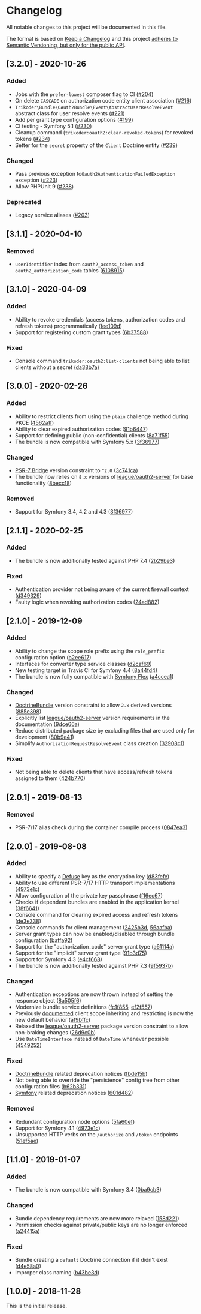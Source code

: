 # Changelog
All notable changes to this project will be documented in this file.

The format is based on [Keep a Changelog](http://keepachangelog.com/en/1.0.0/)
and this project [adheres to Semantic Versioning, but only for the public API](README.md#versioning).

## [3.2.0] - 2020-10-26

### Added
- Jobs with the `prefer-lowest` composer flag to CI ([#204](https://github.com/trikoder/oauth2-bundle/pull/204))
- On delete `CASCADE` on authorization code entity client association ([#216](https://github.com/trikoder/oauth2-bundle/pull/216))
- `Trikoder\Bundle\OAuth2Bundle\Event\AbstractUserResolveEvent` abstract class for user resolve events ([#221](https://github.com/trikoder/oauth2-bundle/pull/221))
- Add per grant type configuration options ([#199](https://github.com/trikoder/oauth2-bundle/pull/199))
- CI testing - Symfony 5.1 ([#230](https://github.com/trikoder/oauth2-bundle/pull/230))
- Cleanup command (`trikoder:oauth2:clear-revoked-tokens`) for revoked tokens ([#234](https://github.com/trikoder/oauth2-bundle/pull/234))
- Setter for the `secret` property of the `Client` Doctrine entity ([#239](https://github.com/trikoder/oauth2-bundle/pull/239))

### Changed
- Pass previous exception to`Oauth2AuthenticationFailedException` exception ([#223](https://github.com/trikoder/oauth2-bundle/pull/223))
- Allow PHPUnit 9 ([#238](https://github.com/trikoder/oauth2-bundle/pull/238))

### Deprecated
- Legacy service aliases ([#203](https://github.com/trikoder/oauth2-bundle/pull/203))

## [3.1.1] - 2020-04-10
### Removed
- `userIdentifier` index from `oauth2_access_token` and `oauth2_authorization_code` tables ([6108915](https://github.com/trikoder/oauth2-bundle/commit/6108915ee83c5597160d2be9669966b20d0e461f))

## [3.1.0] - 2020-04-09
### Added
- Ability to revoke credentials (access tokens, authorization codes and refresh tokens) programmatically ([fee109d](https://github.com/trikoder/oauth2-bundle/commit/fee109da2d52d73dfc81501d0af3d66216f09de6))
- Support for registering custom grant types ([6b37588](https://github.com/trikoder/oauth2-bundle/commit/6b3758807b7cca6835c00504f1632ea78de563a5))

### Fixed
- Console command `trikoder:oauth2:list-clients` not being able to list clients without a secret ([da38b7a](https://github.com/trikoder/oauth2-bundle/commit/da38b7ab77060b4d43aca405559d5ffbd7a34d8d))

## [3.0.0] - 2020-02-26
### Added
- Ability to restrict clients from using the `plain` challenge method during PKCE ([4562a1f](https://github.com/trikoder/oauth2-bundle/commit/4562a1ff306375fd651aa91c85d0d4fd6f4c1b13))
- Ability to clear expired authorization codes ([91b6447](https://github.com/trikoder/oauth2-bundle/commit/91b6447257419d8e961c4f5b0abd187f1b735856))
- Support for defining public (non-confidential) clients ([8a71f55](https://github.com/trikoder/oauth2-bundle/commit/8a71f55aa1482d00cee66684141cc9ef81d31f31))
- The bundle is now compatible with Symfony 5.x ([3f36977](https://github.com/trikoder/oauth2-bundle/commit/3f369771385c0b90855da712b9cb31faa4c651dc))

### Changed
- [PSR-7 Bridge](https://github.com/symfony/psr-http-message-bridge) version constraint to `^2.0` ([3c741ca](https://github.com/trikoder/oauth2-bundle/commit/3c741ca1e394886e8936ad018c28cd1ddd3dff02))
- The bundle now relies on `8.x` versions of [league/oauth2-server](https://github.com/thephpleague/oauth2-server) for base functionality ([8becc18](https://github.com/trikoder/oauth2-bundle/commit/8becc18255052a73d0f76a030be9de0fe9868928))

### Removed
- Support for Symfony 3.4, 4.2 and 4.3 ([3f36977](https://github.com/trikoder/oauth2-bundle/commit/3f369771385c0b90855da712b9cb31faa4c651dc))

## [2.1.1] - 2020-02-25
### Added
- The bundle is now additionally tested against PHP 7.4 ([2b29be3](https://github.com/trikoder/oauth2-bundle/commit/2b29be3629877a648f4a199b96185b40d625f6aa))

### Fixed
- Authentication provider not being aware of the current firewall context ([d349329](https://github.com/trikoder/oauth2-bundle/commit/d349329056c219969e097ae6bd3eb724968f9812))
- Faulty logic when revoking authorization codes ([24ad882](https://github.com/trikoder/oauth2-bundle/commit/24ad88211cefddf97170f5c1cc8ba1e5cf285e42))

## [2.1.0] - 2019-12-09
### Added
- Ability to change the scope role prefix using the `role_prefix` configuration option ([b2ee617](https://github.com/trikoder/oauth2-bundle/commit/b2ee6179832cc142d95e3b13d9af09d6cb6831d5))
- Interfaces for converter type service classes ([d2caf69](https://github.com/trikoder/oauth2-bundle/commit/d2caf690839523a2c84d967a6f99787898d4c654))
- New testing target in Travis CI for Symfony 4.4 ([8a44fd4](https://github.com/trikoder/oauth2-bundle/commit/8a44fd4d7673467cc4f69988424cdfc677767aab))
- The bundle is now fully compatible with [Symfony Flex](https://github.com/symfony/flex) ([a4ccea1](https://github.com/trikoder/oauth2-bundle/commit/a4ccea1dfaaba6d95daf3e1f1a84952cafb65d01))

### Changed
- [DoctrineBundle](https://github.com/doctrine/DoctrineBundle) version constraint to allow `2.x` derived versions ([885e398](https://github.com/trikoder/oauth2-bundle/commit/885e39811331e89bae99bca71f1a783497d26d12))
- Explicitly list [league/oauth2-server](https://github.com/thephpleague/oauth2-server) version requirements in the documentation ([9dce66a](https://github.com/trikoder/oauth2-bundle/commit/9dce66a089c33c224fe5cb58bdfd6285350a607b))
- Reduce distributed package size by excluding files that are used only for development ([80b9e41](https://github.com/trikoder/oauth2-bundle/commit/80b9e41155e7a94c3b1a4602c8daa25cc6d246b2))
- Simplify `AuthorizationRequestResolveEvent` class creation ([32908c1](https://github.com/trikoder/oauth2-bundle/commit/32908c1a4a89fd89d5835d4de931d237de223b50))

### Fixed
- Not being able to delete clients that have access/refresh tokens assigned to them ([424b770](https://github.com/trikoder/oauth2-bundle/commit/424b770dbd99e4651777a3fa26186a756b4e93c4))

## [2.0.1] - 2019-08-13
### Removed
- PSR-7/17 alias check during the container compile process ([0847ea3](https://github.com/trikoder/oauth2-bundle/commit/0847ea3034cc433c9c8f92ec46fedbdace259e3d))

## [2.0.0] - 2019-08-08
### Added
- Ability to specify a [Defuse](https://github.com/defuse/php-encryption/blob/master/docs/classes/Key.md) key as the encryption key ([d83fefe](https://github.com/trikoder/oauth2-bundle/commit/d83fefe149c1add841d4225ebc2a32aa9333308d))
- Ability to use different PSR-7/17 HTTP transport implementations ([4973e1c](https://github.com/trikoder/oauth2-bundle/commit/4973e1c7ddfc4afcca85989bde1b8d28dcd7fd4a))
- Allow configuration of the private key passphrase ([f16ec67](https://github.com/trikoder/oauth2-bundle/commit/f16ec67f2fa8dbf8fedd78488d625cef2db5b90d))
- Checks if dependent bundles are enabled in the application kernel ([38f6641](https://github.com/trikoder/oauth2-bundle/commit/38f66418b5f28b8666d5bbde1e36a45cfc166afa))
- Console command for clearing expired access and refresh tokens ([de3e338](https://github.com/trikoder/oauth2-bundle/commit/de3e338a24e0b03ab634c4982c46034715635379))
- Console commands for client management ([2425b3d](https://github.com/trikoder/oauth2-bundle/commit/2425b3d149cadb1706eb70b321491bf894114784), [56aafba](https://github.com/trikoder/oauth2-bundle/commit/56aafba995f06e45fd6521735be780c327e67d65))
- Server grant types can now be enabled/disabled through bundle configuration ([baffa92](https://github.com/trikoder/oauth2-bundle/commit/baffa928d9f489bd642fff7ae2bc88ce93badcbf))
- Support for the "authorization_code" server grant type ([a61114a](https://github.com/trikoder/oauth2-bundle/commit/a61114a7f2449bdb28b0779b0a4a7d21b9fff2c2))
- Support for the "implicit" server grant type ([91b3d75](https://github.com/trikoder/oauth2-bundle/commit/91b3d7583e269d5151927f24fbaec9d2fc4cea3d))
- Support for Symfony 4.3 ([e4cf668](https://github.com/trikoder/oauth2-bundle/commit/e4cf6680ddfb7d1327b2c83ed22f46c0db56c67a))
- The bundle is now additionally tested against PHP 7.3 ([9f5937b](https://github.com/trikoder/oauth2-bundle/commit/9f5937bda2a112337a9b375ed3923918bcc06370))

### Changed
- Authentication exceptions are now thrown instead of setting the response object ([8a505f6](https://github.com/trikoder/oauth2-bundle/commit/8a505f61f52d6ce924ab7119a411a17efdf1bbef))
- Modernize bundle service definitions ([fc1f855](https://github.com/trikoder/oauth2-bundle/commit/fc1f8556c180ba961bd6f2c973d36ff7439cbf34), [ef2f557](https://github.com/trikoder/oauth2-bundle/commit/ef2f557f357de8cf39bd87da3499cb38563ad82f))
- Previously [documented](https://github.com/trikoder/oauth2-bundle/blob/v1.1.0/docs/controlling-token-scopes.md) client scope inheriting and restricting is now the new default behavior ([af9bffc](https://github.com/trikoder/oauth2-bundle/commit/af9bffcbcab7b02036c36ba0e1bc7d7b6921280))
- Relaxed the [league/oauth2-server](https://github.com/thephpleague/oauth2-server) package version constraint to allow non-braking changes ([26d9c0b](https://github.com/trikoder/oauth2-bundle/commit/26d9c0b14a4d31e3fd5f620facfa374795f9adeb))
- Use `DateTimeInterface` instead of `DateTime` whenever possible ([4549252](https://github.com/trikoder/oauth2-bundle/commit/454925249bfba1b6fd5c8e07fd64a4e87039759e))

### Fixed
- [DoctrineBundle](https://github.com/doctrine/DoctrineBundle) related deprecation notices ([fbde15b](https://github.com/trikoder/oauth2-bundle/commit/fbde15bfd2295b10563136701f668c839dcc1e5e))
- Not being able to override the "persistence" config tree from other configuration files ([b62b331](https://github.com/trikoder/oauth2-bundle/commit/b62b331834c77609893a1b70633ef7683ada7edc))
- [Symfony](https://github.com/symfony/symfony) related deprecation notices ([601d482](https://github.com/trikoder/oauth2-bundle/commit/601d482351e67d3d22b6ca600e26ed1da7f33866))

### Removed
- Redundant configuration node options ([5fa60ef](https://github.com/trikoder/oauth2-bundle/commit/5fa60efb81fddea79989e502f67bc7aca1bcac16))
- Support for Symfony 4.1 ([4973e1c](https://github.com/trikoder/oauth2-bundle/commit/4973e1c7ddfc4afcca85989bde1b8d28dcd7fd4a))
- Unsupported HTTP verbs on the `/authorize` and `/token` endpoints ([51ef5ae](https://github.com/trikoder/oauth2-bundle/commit/51ef5ae7e659afaf63c024e7da070464d318fd67))

## [1.1.0] - 2019-01-07
### Added
- The bundle is now compatible with Symfony 3.4 ([0ba9cb3](https://github.com/trikoder/oauth2-bundle/commit/0ba9cb306157a9ad89691eb3d20054a6803af472))

### Changed
- Bundle dependency requirements are now more relaxed ([158d221](https://github.com/trikoder/oauth2-bundle/commit/158d2212ff7d8aab802bcd87def6917522d1fbce))
- Permission checks against private/public keys are no longer enforced ([a24415a](https://github.com/trikoder/oauth2-bundle/commit/a24415a560174783a51ecfcd86a644490389cb13))

### Fixed
- Bundle creating a `default` Doctrine connection if it didn't exist ([d4e58a0](https://github.com/trikoder/oauth2-bundle/commit/d4e58a04eff3cc442fa6f9d721984b4c5ceedf67))
- Improper class naming ([b43be3d](https://github.com/trikoder/oauth2-bundle/commit/b43be3d9ac9bc3d5daa43daac61e4939326a13bd))

## [1.0.0] - 2018-11-28
This is the initial release.
